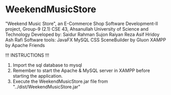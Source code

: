 # WeekendMusicStore
"Weekend Music Store", an E-Commerce Shop
Software Development-II project, Group-9 (2.1)
CSE 43, Ahsanullah University of Science and Technology
Developed by:
Saidur Rahman Sujon
Raiyan Reza
Asif Hridoy
Ash Rafi
Software tools:
JavaFX
MySQL
CSS
SceneBuilder by Gluon
XAMPP by Apache Friends

!!! INSTRUCTIONS !!!
1. Import the sql database to mysql
2. Remember to start the Apache & MySQL server in XAMPP before starting the application.
3. Execute the WeekendMusicStore.jar file from "../dist/WeekendMusicStore.jar"
